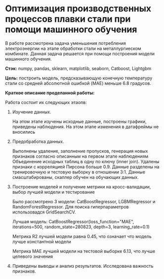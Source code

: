 # Оптимизация производственных процессов плавки стали при помощи машинного обучения

В работе рассмотрена задача уменьшения потребления электроэнергии на этапе обработки стали на металлургиеском комбинате. Данная задача решается при помощи построения модели машинного обучения.

**Стэк:**
numpy, pandas, sklearn, matplotlib, seaborn, Сatboost, Lightgbm

**Цель:** построить модель, предсказывающую конечную температуру стали со средней абсолютной ошибкой (MAE) меньше 6.8 градусов.

**Краткое описание проделанной работы:**

Работа состоит их следующих этаопв:
    
1. Изучение данных.
    
   На этом этапе изучены исходные данные, построены графики, приведены наблюдения. На этом этапе изменения в датафреймы не вносились
    
    
2. Предобработка данных.
    
    Выполнены удаление, заполнение пропусков, генерация новых признаков согласно описанным на первом этапе наблюдениям
    Объединение исходных таблиц в одну по ключу (inner join). Удалены признаки с корреляцией Пирсона больше 0.9. Данные разделены на тренировочную и тестовую выборку в отношении 3:1. Данные смасштабированы, скаллер обучен на обучающих данных. 
    
    
3. Построение моделей и получение метрики на кросс-валидации, выбор лучшей модели и тестирование

    Было рассмотрено 3 модели: CatBoostRegressor, LGBMRegressor и RandomForestRegressor. Для поиска гиперпараметров использовадся GridSearchCV.
        
    Лучшая модель: CatBoostRegressor(loss_function="MAE", iterations=500, random_state=280823, depth=3, learning_rate=0.1)
        
    Метрика R2 лучшей модели равна 0.45, что означает что модель лучше константной модели
    
    Метрика MAE лучшей модели на тестовой выборке 6.13, что лучше целевого значения 
    
  4. Приведены выводы и анализ результатов.  Исследована важность признаков. 
